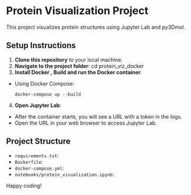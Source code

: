 # Protein Visualization Project

This project visualizes protein structures using Jupyter Lab and py3Dmol.

## Setup Instructions

1. **Clone this repository** to your local machine.
2. **Navigate to the project folder**:
    cd protein_viz_docker
3. **Install Docker , Build and run the Docker container**:
- Using Docker Compose:
  ```
  docker-compose up --build
4. **Open Jupyter Lab**:
- After the container starts, you will see a URL with a token in the logs.
- Open the URL in your web browser to access Jupyter Lab.

## Project Structure

- `requirements.txt`: 
- `Dockerfile`: 
- `docker-compose.yml`: 
- `notebooks/protein_visualization.ipynb`: 

Happy coding!
